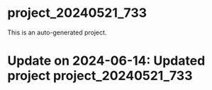 # project_20240521_733

This is an auto-generated project.

# Update on 2024-06-14: Updated project project_20240521_733
